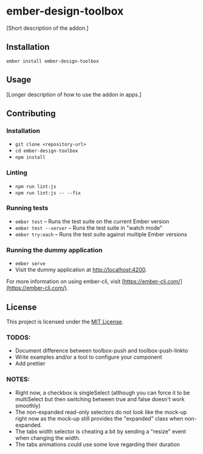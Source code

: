 ember-design-toolbox
==============================================================================

[Short description of the addon.]

Installation
------------------------------------------------------------------------------

```
ember install ember-design-toolbox
```


Usage
------------------------------------------------------------------------------

[Longer description of how to use the addon in apps.]


Contributing
------------------------------------------------------------------------------

### Installation

* `git clone <repository-url>`
* `cd ember-design-toolbox`
* `npm install`

### Linting

* `npm run lint:js`
* `npm run lint:js -- --fix`

### Running tests

* `ember test` – Runs the test suite on the current Ember version
* `ember test --server` – Runs the test suite in "watch mode"
* `ember try:each` – Runs the test suite against multiple Ember versions

### Running the dummy application

* `ember serve`
* Visit the dummy application at [http://localhost:4200](http://localhost:4200).

For more information on using ember-cli, visit [https://ember-cli.com/](https://ember-cli.com/).

License
------------------------------------------------------------------------------

This project is licensed under the [MIT License](LICENSE.md).


### TODOS:
* Document difference between toolbox-push and toolbox-push-linkto
* Write examples and/or a tool to configure your component
* Add prettier

### NOTES:
* Right now, a checkbox is singleSelect (although you can force it to be multiSelect but then switching between true and false doesn't work smoothly)
* The non-expanded read-only selectors do not look like the mock-up right now as the mock-up still provides the "expanded" class when non-expanded.
* The tabs width selector is cheating a bit by sending a "resize" event when changing the width.
* The tabs animations could use some love regarding their duration